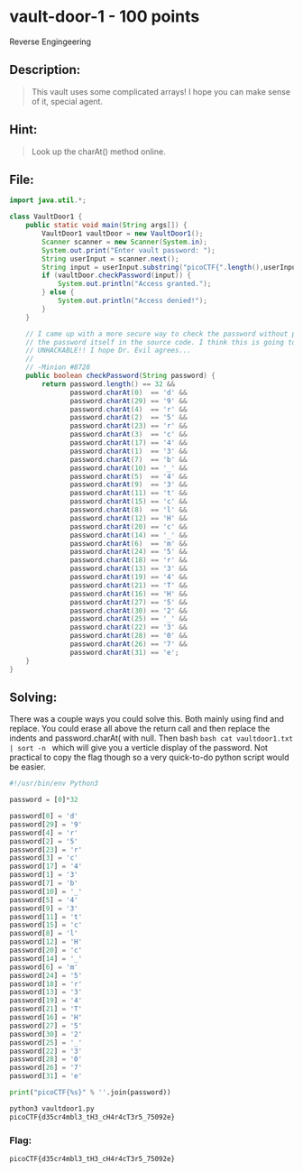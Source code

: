 # vault-door-1 - 100 points
Reverse Engingeering

## Description:
> This vault uses some complicated arrays! I hope you can make sense of it, special agent.

## Hint:
> Look up the charAt() method online.

## File:
```java
import java.util.*;

class VaultDoor1 {
    public static void main(String args[]) {
        VaultDoor1 vaultDoor = new VaultDoor1();
        Scanner scanner = new Scanner(System.in);
        System.out.print("Enter vault password: ");
        String userInput = scanner.next();
        String input = userInput.substring("picoCTF{".length(),userInput.length()-1);
        if (vaultDoor.checkPassword(input)) {
            System.out.println("Access granted.");
        } else {
            System.out.println("Access denied!");
        }
    }

    // I came up with a more secure way to check the password without putting
    // the password itself in the source code. I think this is going to be
    // UNHACKABLE!! I hope Dr. Evil agrees...
    //
    // -Minion #8728
    public boolean checkPassword(String password) {
        return password.length() == 32 &&
               password.charAt(0)  == 'd' &&
               password.charAt(29) == '9' &&
               password.charAt(4)  == 'r' &&
               password.charAt(2)  == '5' &&
               password.charAt(23) == 'r' &&
               password.charAt(3)  == 'c' &&
               password.charAt(17) == '4' &&
               password.charAt(1)  == '3' &&
               password.charAt(7)  == 'b' &&
               password.charAt(10) == '_' &&
               password.charAt(5)  == '4' &&
               password.charAt(9)  == '3' &&
               password.charAt(11) == 't' &&
               password.charAt(15) == 'c' &&
               password.charAt(8)  == 'l' &&
               password.charAt(12) == 'H' &&
               password.charAt(20) == 'c' &&
               password.charAt(14) == '_' &&
               password.charAt(6)  == 'm' &&
               password.charAt(24) == '5' &&
               password.charAt(18) == 'r' &&
               password.charAt(13) == '3' &&
               password.charAt(19) == '4' &&
               password.charAt(21) == 'T' &&
               password.charAt(16) == 'H' &&
               password.charAt(27) == '5' &&
               password.charAt(30) == '2' &&
               password.charAt(25) == '_' &&
               password.charAt(22) == '3' &&
               password.charAt(28) == '0' &&
               password.charAt(26) == '7' &&
               password.charAt(31) == 'e';
    }
}

```

## Solving:
There was a couple ways you could solve this. Both mainly using find and replace. You could erase all above the return call and then replace the indents and password.charAt( with null. Then bash ```bash cat vaultdoor1.txt | sort -n ``` which will give you a verticle display of the password. Not practical to copy the flag though so a very quick-to-do python script would be easier. 

```python
#!/usr/bin/env Python3

password = [0]*32

password[0] = 'd'
password[29] = '9' 
password[4] = 'r' 
password[2] = '5' 
password[23] = 'r' 
password[3] = 'c' 
password[17] = '4' 
password[1] = '3' 
password[7] = 'b' 
password[10] = '_' 
password[5] = '4' 
password[9] = '3' 
password[11] = 't' 
password[15] = 'c' 
password[8] = 'l' 
password[12] = 'H' 
password[20] = 'c' 
password[14] = '_' 
password[6] = 'm' 
password[24] = '5' 
password[18] = 'r' 
password[13] = '3' 
password[19] = '4' 
password[21] = 'T' 
password[16] = 'H' 
password[27] = '5' 
password[30] = '2' 
password[25] = '_' 
password[22] = '3' 
password[28] = '0' 
password[26] = '7' 
password[31] = 'e'

print("picoCTF{%s}" % ''.join(password))

```

```bash
python3 vaultdoor1.py
picoCTF{d35cr4mbl3_tH3_cH4r4cT3r5_75092e}
```

### Flag: 

```
picoCTF{d35cr4mbl3_tH3_cH4r4cT3r5_75092e}
```
